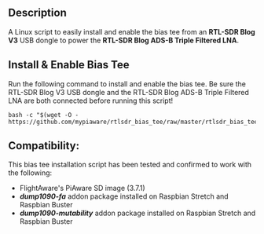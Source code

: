 ## Description
A Linux script to easily install and enable the bias tee from an **RTL-SDR Blog V3** USB dongle to power the **RTL-SDR Blog ADS-B Triple Filtered LNA**.


## Install & Enable Bias Tee
Run the following command to install and enable the bias tee.  Be sure the RTL-SDR Blog V3 USB dongle and the RTL-SDR Blog ADS-B Triple Filtered LNA are both connected before running this script!
```
bash -c "$(wget -O - https://github.com/mypiaware/rtlsdr_bias_tee/raw/master/rtlsdr_bias_tee.sh)"
```


## Compatibility:
This bias tee installation script has been tested and confirmed to work with the following:
* FlightAware's PiAware SD image (3.7.1)
* **_dump1090-fa_** addon package installed on Raspbian Stretch and Raspbian Buster
* **_dump1090-mutability_** addon package installed on Raspbian Stretch and Raspbian Buster
